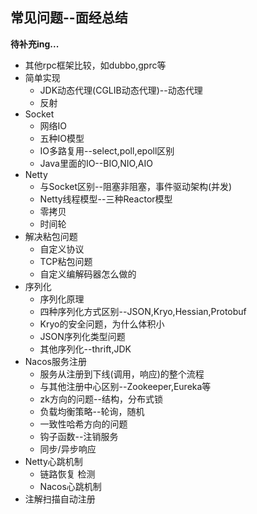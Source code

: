 ## 常见问题--面经总结

**待补充ing...**

* 其他rpc框架比较，如dubbo,gprc等
* 简单实现
  * JDK动态代理(CGLIB动态代理)--动态代理
  * 反射
* Socket
  * 网络IO
  * 五种IO模型
  * IO多路复用--select,poll,epoll区别
  * Java里面的IO--BIO,NIO,AIO
* Netty
  * 与Socket区别--阻塞非阻塞，事件驱动架构(并发)
  * Netty线程模型--三种Reactor模型
  * 零拷贝
  * 时间轮
* 解决粘包问题
  * 自定义协议
  * TCP粘包问题
  * 自定义编解码器怎么做的
* 序列化
  * 序列化原理
  * 四种序列化方式区别--JSON,Kryo,Hessian,Protobuf
  * Kryo的安全问题，为什么体积小
  * JSON序列化类型问题
  * 其他序列化--thrift,JDK
* Nacos服务注册
  * 服务从注册到下线(调用，响应)的整个流程
  * 与其他注册中心区别--Zookeeper,Eureka等
  * zk方向的问题--结构，分布式锁
  * 负载均衡策略--轮询，随机
  * 一致性哈希方向的问题
  * 钩子函数--注销服务
  * 同步/异步响应
* Netty心跳机制
  * 链路恢复 检测
  * Nacos心跳机制
* 注解扫描自动注册
